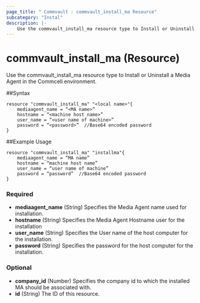 ```yaml
---
page_title: " Commvault : commvault_install_ma Resource"
subcategory: "Instal"
description: |-
    Use the commvault_install_ma resource type to Install or Uninstall a Media Agent in the Commcell environment.
---
```


# commvault_install_ma (Resource)

Use the commvault_install_ma resource type to Install or Uninstall a Media Agent in the Commcell environment.

##Syntax
```
resource "commvault_install_ma" "<local name>"{
	mediaagent_name = “<MA name>”
	hostname = “<machine host name>”
	user_name = “<user name of machine>”
	password = “<password>”  //Base64 encoded password
}
```

##Example Usage

```
resource "commvault_install_ma" "installma"{
	mediaagent_name = “MA name”
	hostname = “machine host name”
	user_name = “user name of machine”
	password = “password”  //Base64 encoded password
}

```

### Required

- **mediaagent_name** (String) Specifies the Media Agent name used for installation.
- **hostname** (String) Specifies the Media Agent Hostname user for the installation
- **user_name** (String) Specifies the User name of the host computer for the installation.
- **password** (String) Specifies the password for the host computer for the installation.

### Optional

- **company_id** (Number) Specifies the company id to which the installed MA should be associated with.
- **id** (String) The ID of this resource.


